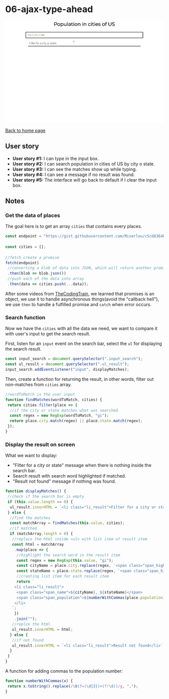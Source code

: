 # 06-ajax-type-ahead

![demo gif](../images/ajaxTypeAhead.gif)

[Back to home page](https://ming-yong.github.io/JS30/)

## User story

- **User story #1:** I can type in the input box.
- **User story #2:** I can search population in cities of US by city o state.
- **User story #3:** I can see the matches show up while typing.
- **User story #4:** I can see a message if no result was found.
- **User story #5:** The interface will go back to default if I clear the input box.

## Notes

### Get the data of places

The goal here is to get an array `cities` that contains every places.

```js
const endpoint = "https://gist.githubusercontent.com/Miserlou/c5cd8364bf9b2420bb29/raw/2bf258763cdddd704f8ffd3ea9a3e81d25e2c6f6/cities.json";

const cities = [];

//fetch create a promise
fetch(endpoint)
 //converting a blob of data into JSON, which will return another promise
 .then(blob => blob.json())
 //push each of the data into array
 .then(data => cities.push(...data));
```

After some videos from [TheCodingTrain](https://www.youtube.com/channel/UCvjgXvBlbQiydffZU7m1_aw), we learned that promises is an object, we use it to handle asynchronous things(avoid the "callback hell"), we use `then` to handle a fulfilled promise and `catch` when error occurs.

### Search function

Now we have the `cities` with all the data we need, we want to compare it with user's input to get the search result.

First, listen for an `input` event on the search bar, select the `ul` for displaying the search result.

```js
const input_search = document.querySelector(".input_search");
const ul_result = document.querySelector(".ul_result");
input_search.addEventListener("input", displayMatches);
```

Then, create a function for returning the result, in other words, filter out non-matches from `cities` array.

```js
//wordToMatch is the user input
function findMatches(wordToMatch, cities) {
 return cities.filter(place => {
  //if the city or state matches what was searched
  const regex = new RegExp(wordToMatch, "gi");
  return place.city.match(regex) || place.state.match(regex);
 });
}
```

### Display the result on screen

What we want to display:

- "Filter for a city or state" message when there is nothing inside the search bar.
- Search result with search word highlighted if matched.
- "Result not found" message if nothing was found.

```js
function displayMatches() {
 //check if the search bar is empty
 if (this.value.length == 0) {
  ul_result.innerHTML = `<li class="li_result">Filter for a city or state</li>`;
 } else {
  //find the matches
  const matchArray = findMatches(this.value, cities);
  //if matched
  if (matchArray.length > 0) {
   //replace the html inside <ul> with list item of result item
   const html = matchArray
    .map(place => {
     //highlight the search word in the result item
     const regex = new RegExp(this.value, "gi");
     const cityName = place.city.replace(regex, `<span class="span_highlight">${this.value}</span>`);
     const stateName = place.state.replace(regex, `<span class="span_highlight">${this.value}</span>`);
     //creating list item for each result item
     return `
    <li class="li_result">
     <span class="span_name">${cityName}, ${stateName}</span>
     <span class="span_population">${numberWithCommas(place.population)}</span>
    </li>
   `;
    })
    .join("");
   //replce the html
   ul_result.innerHTML = html;
  } else {
   //if not found
   ul_result.innerHTML = `<li class="li_result">Result not found</li>`;
  }
 }
}
```

A function for adding commas to the population number:

```js
function numberWithCommas(x) {
 return x.toString().replace(/\B(?=(\d{3})+(?!\d))/g, ",");
}
```
